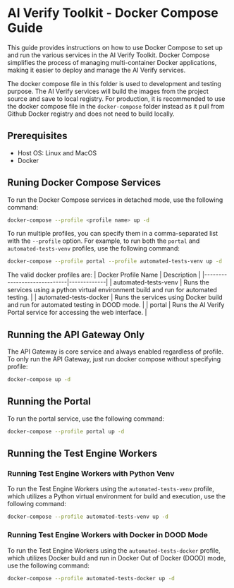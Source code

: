 # AI Verify Toolkit - Docker Compose Guide

This guide provides instructions on how to use Docker Compose to set up and run the various services in the AI Verify Toolkit. Docker Compose simplifies the process of managing multi-container Docker applications, making it easier to deploy and manage the AI Verify services.

The docker compose file in this folder is used to development and testing purpose. The AI Verify services will build the images from the project source and save to local registry. For production, it is recommended to use the docker compose file in the `docker-compose` folder instead as it pull from Github Docker registry and does not need to build locally.

## Prerequisites

- Host OS: Linux and MacOS
- Docker

## Runing Docker Compose Services
To run the Docker Compose services in detached mode, use the following command:
```sh
docker-compose --profile <profile name> up -d
```

To run multiple profiles, you can specify them in a comma-separated list with the `--profile` option. For example, to run both the `portal` and `automated-tests-venv` profiles, use the following command:
```sh
docker-compose --profile portal --profile automated-tests-venv up -d
```

The valid docker profiles are:
| Docker Profile Name         | Description |
|-----------------------------|-------------|
| automated-tests-venv        | Runs the services using a python virtual environment build and run for automated testing. |
| automated-tests-docker      | Runs the services using Docker build and run for automated testing in DOOD mode. |
| portal                      | Runs the AI Verify Portal service for accessing the web interface. |

## Running the API Gateway Only

The API Gateway is core service and always enabled regardless of profile. To only run the API Gateway, just run docker compose without specifying profile:

```sh
docker-compose up -d
```

## Running the Portal

To run the portal service, use the following command:

```sh
docker-compose --profile portal up -d
```

## Running the Test Engine Workers

### Running Test Engine Workers with Python Venv

To run the Test Engine Workers using the `automated-tests-venv` profile, which utilizes a Python virtual environment for build and execution, use the following command:

```sh
docker-compose --profile automated-tests-venv up -d
```

### Running Test Engine Workers with Docker in DOOD Mode

To run the Test Engine Workers using the `automated-tests-docker` profile, which utilizes Docker build and run in Docker Out of Docker (DOOD) mode, use the following command:

```sh
docker-compose --profile automated-tests-docker up -d
```
